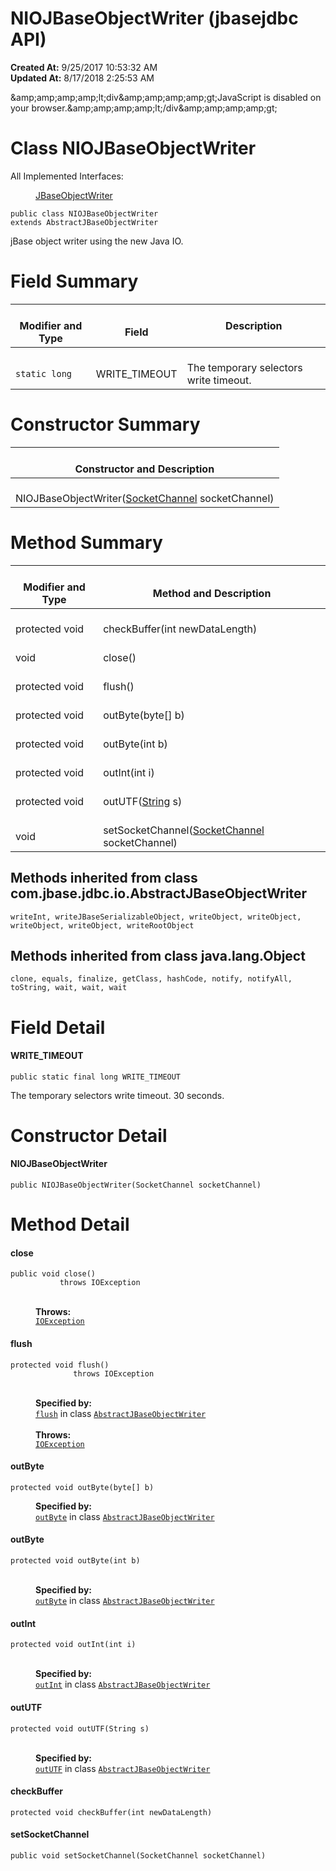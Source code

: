 # NIOJBaseObjectWriter (jbasejdbc   API)

**Created At:** 9/25/2017 10:53:32 AM  
**Updated At:** 8/17/2018 2:25:53 AM  

<script type="text/javascript"><!--
    try {
        if (location.href.indexOf('is-external=true') == -1) {
            parent.document.title="NIOJBaseObjectWriter (jbasejdbc   API)";
        }
    }
    catch(err) {
    }
//-->
var methods = {"i0":10,"i1":10,"i2":10,"i3":10,"i4":10,"i5":10,"i6":10,"i7":10};
var tabs = {65535:["t0","All Methods"],2:["t2","Instance Methods"],8:["t4","Concrete Methods"]};
var altColor = "altColor";
var rowColor = "rowColor";
var tableTab = "tableTab";
var activeTableTab = "activeTableTab";</script><noscript>&amp;amp;amp;amp;amp;lt;div&amp;amp;amp;amp;amp;gt;JavaScript is disabled on your browser.&amp;amp;amp;amp;amp;lt;/div&amp;amp;amp;amp;amp;gt;</noscript>


# Class NIOJBaseObjectWriter

All Implemented Interfaces:
<dd><a href="/39232-io/com_jbase_jdbc_io_jbaseobjectwriter" title="interface in com.jbase.jdbc.io">JBaseObjectWriter</a></dd>


```
public class NIOJBaseObjectWriter
extends AbstractJBaseObjectWriter
```

jBase object writer using the new Java IO.

<!--   -->

# Field Summary


| <br>Modifier and Type<br> | <br>Field<br> | Description<br> |
| --- | --- | --- |
| <br>`static long`<br> | <br>WRITE\_TIMEOUT<br> | <br>The temporary selectors write timeout.<br> |





<!-- ======== CONSTRUCTOR SUMMARY ======== -->
<!--   -->

# Constructor Summary


| <br>Constructor and Description<br> |
| --- |
| <br>NIOJBaseObjectWriter([SocketChannel](http://java.sun.com/j2se/1.5.0/docs/api/java/nio/channels/SocketChannel.html?is-external=true "class or interface in java.nio.channels") socketChannel)<br> |



<!-- ========== METHOD SUMMARY =========== -->
<!--   -->

# Method Summary


| <br>Modifier and Type<br> | <br>Method and Description<br> |
| --- | --- |
| <br>protected void<br> | <br>checkBuffer(int newDataLength)<br> |
| <br>void<br> | <br>close()<br> |
| <br>protected void<br> | <br>flush()<br> |
| <br>protected void<br> | <br>outByte(byte[] b)<br> |
| <br>protected void<br> | <br>outByte(int b)<br> |
| <br>protected void<br> | <br>outInt(int i)<br> |
| <br>protected void<br> | <br>outUTF([String](http://java.sun.com/j2se/1.5.0/docs/api/java/lang/String.html?is-external=true "class or interface in java.lang") s)<br> |
| <br>void<br> | <br>setSocketChannel([SocketChannel](http://java.sun.com/j2se/1.5.0/docs/api/java/nio/channels/SocketChannel.html?is-external=true "class or interface in java.nio.channels") socketChannel)<br> |


<!--   -->

## 


## Methods inherited from class com.jbase.jdbc.io.AbstractJBaseObjectWriter
`writeInt, writeJBaseSerializableObject, writeObject, writeObject, writeObject, writeObject, writeRootObject`

<!--   -->

## 


## Methods inherited from class java.lang.Object
`clone, equals, finalize, getClass, hashCode, notify, notifyAll, toString, wait, wait, wait`

<!-- ============ FIELD DETAIL =========== -->

<!--   -->

# Field Detail
<!--   -->
#### **WRITE\_TIMEOUT**

```
public static final long WRITE_TIMEOUT
```



The temporary selectors write timeout. 30 seconds.




<!-- ========= CONSTRUCTOR DETAIL ======== -->
<!--   -->

# Constructor Detail
<!--   -->
#### **NIOJBaseObjectWriter**

```
public NIOJBaseObjectWriter(SocketChannel socketChannel)
```




<!-- ============ METHOD DETAIL ========== -->
<!--   -->

# Method Detail
<!--   -->
#### **close**

```
public void close()
           throws IOException
```
<dl><dt style="margin-left: 40px;"><br><span class="throwsLabel"><strong>Throws:</strong></span></dt><dd style="margin-left: 40px;"><code><a href="http://java.sun.com/j2se/1.5.0/docs/api/java/io/IOException.html?is-external=true" title="class or interface in java.io">IOException</a></code></dd></dl>



<!--   -->
#### **flush**

```
protected void flush()
              throws IOException
```
<dt style="margin-left: 40px;"><br><span class="overrideSpecifyLabel"><strong>Specified by:</strong></span></dt><dd style="margin-left: 40px;"><code><a href="/39232-io/com_jbase_jdbc_io_AbstractJBaseObjectWriter#flush--">flush</a></code> in class <code><a href="/39232-io/com_jbase_jdbc_io_AbstractJBaseObjectWriter" title="class in com.jbase.jdbc.io">AbstractJBaseObjectWriter</a></code></dd><dt style="margin-left: 40px;"><br><span class="throwsLabel"><strong>Throws:</strong></span></dt><dd style="margin-left: 40px;"><code><a href="http://java.sun.com/j2se/1.5.0/docs/api/java/io/IOException.html?is-external=true" title="class or interface in java.io">IOException</a></code></dd><!--   -->




#### **outByte**

```
protected void outByte(byte[] b)
```


<dl><dt style="margin-left: 40px;"><span class="overrideSpecifyLabel"><strong>Specified by:</strong></span></dt><dd style="margin-left: 40px;"><code><a href="/39232-io/com_jbase_jdbc_io_AbstractJBaseObjectWriter#outByte-byte%3AA-">outByte</a></code> in class <code><a href="/39232-io/com_jbase_jdbc_io_AbstractJBaseObjectWriter" title="class in com.jbase.jdbc.io">AbstractJBaseObjectWriter</a></code></dd></dl><!--   -->


#### 


#### **outByte**

```
protected void outByte(int b)
```
<dl><dt style="margin-left: 40px;"><br><span class="overrideSpecifyLabel"><strong>Specified by:</strong></span></dt><dd style="margin-left: 40px;"><code><a href="/39232-io/com_jbase_jdbc_io_AbstractJBaseObjectWriter#outByte-int-">outByte</a></code> in class <code><a href="/39232-io/com_jbase_jdbc_io_AbstractJBaseObjectWriter" title="class in com.jbase.jdbc.io">AbstractJBaseObjectWriter</a></code></dd></dl>

<!--   -->


#### **outInt**

```
protected void outInt(int i)
```
<dl><dt style="margin-left: 40px;"><br><span class="overrideSpecifyLabel"><strong>Specified by:</strong></span></dt><dd style="margin-left: 40px;"><code><a href="/39232-io/com_jbase_jdbc_io_AbstractJBaseObjectWriter#outInt-int-">outInt</a></code> in class <code><a href="/39232-io/com_jbase_jdbc_io_AbstractJBaseObjectWriter" title="class in com.jbase.jdbc.io">AbstractJBaseObjectWriter</a></code></dd></dl>

<!--   -->


#### **outUTF**

```
protected void outUTF(String s)
```
<dl><dt style="margin-left: 40px;"><br><span class="overrideSpecifyLabel"><strong>Specified by:</strong></span></dt><dd style="margin-left: 40px;"><code><a href="/39232-io/com_jbase_jdbc_io_AbstractJBaseObjectWriter#outUTF-java.lang.String-">outUTF</a></code> in class <code><a href="/39232-io/com_jbase_jdbc_io_AbstractJBaseObjectWriter" title="class in com.jbase.jdbc.io">AbstractJBaseObjectWriter</a></code></dd></dl>

<!--   -->


#### **checkBuffer**

```
protected void checkBuffer(int newDataLength)
```


<!--   -->


#### **setSocketChannel**

```
public void setSocketChannel(SocketChannel socketChannel)
```
<!-- ========= END OF CLASS DATA ========= --><!-- ======= START OF BOTTOM NAVBAR ====== -->
<!--   -->
